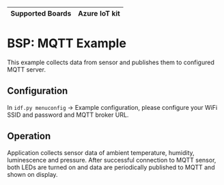 | Supported Boards | Azure IoT kit |
| ---------------- | ------------- |

# BSP: MQTT Example

This example collects data from sensor and publishes them to configured MQTT server.

## Configuration
In `idf.py menuconfig` -> Example configuration, please configure your WiFi SSID and password and MQTT broker URL.

## Operation
Application collects sensor data of ambient temperature, humidity, luminescence and pressure.
After successful connection to MQTT sensor, both LEDs are turned on and data are periodically published to MQTT and shown on display.
